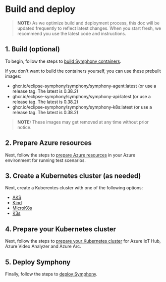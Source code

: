 # Build and deploy

> **NOTE:**  As we optimize build and deployment process, this doc will be updated frequently to reflect latest changes. When you start fresh, we recommend you use the latest code and instructions.

## 1. Build (optional)

To begin, follow the steps to [build Symphony containers](./build.md).

If you don't want to build the containers yourself, you can use these prebuilt images:

* ghcr.io/eclipse-symphony/symphony/symphony-agent:latest (or use a release tag. The latest is 0.38.2)
* ghcr.io/eclipse-symphony/symphony/symphony-api:latest (or use a release tag. The latest is 0.38.2)
* ghcr.io/eclipse-symphony/symphony/symphony-k8s:latest (or use a release tag. The latest is 0.38.2)

> **NOTE:** These images may get removed at any time without prior notice.

## 2. Prepare Azure resources

Next, follow the steps to [prepare Azure resources](./prepare_azure.md) in your Azure environment for running test scenarios.

## 3. Create a Kubernetes cluster (as needed)

Next, create a Kuberentes cluster with one of the following options:

* [AKS](./aks.md)
* [Kind](./kind.md)
* [MicroK8s](./microk8s.md)
* [K3s](./k3s.md)

## 4. Prepare your Kubernetes cluster

Next, follow the steps to [prepare your Kubernetes cluster](./prepare_k8s.md) for Azure IoT Hub, Azure Video Analyzer and Azure Arc.

## 5. Deploy Symphony

Finally, follow the steps to [deploy Symphony](./deploy.md).